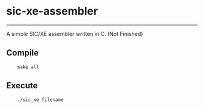 # sic-xe-assembler
------------------
A simple SIC/XE assembler written in C. (Not Finished)

## Compile
```
    make all
```

## Execute
```
    ./sic_xe filename
```
